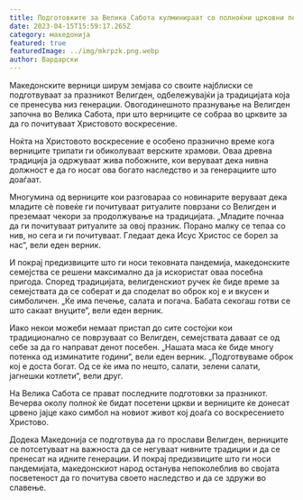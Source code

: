 ```yaml
---
title: Подготовките за Велика Сабота кулминираат со полноќни црковни посети
date: 2023-04-15T15:59:17.265Z
category: македонија
featured: true
featuredImage: ../img/mkrpzk.png.webp
author: Вардарски
---
```


Македонските верници ширум земјава со своите најблиски се подготвуваат за празникот Велигден, одбележувајќи ја традицијата која се пренесува низ генерации. Овогодинешното празнување на Велигден започна во Велика Сабота, при што верниците се собраа во црквите за да го почитуваат Христовото воскресение.

Ноќта на Христовото воскресение е особено празнично време кога верниците трипати ги обиколуваат верските храмови. Оваа древна традиција ја одржуваат жива побожните, кои веруваат дека нивна должност е да го носат ова богато наследство и за генерациите што доаѓаат.

Многумина од верниците кои разговараа со новинарите веруваат дека младите сè повеќе ги почитуваат ритуалите поврзани со Велигден и преземаат чекори за продолжување на традицијата. „Младите почнаа да ги почитуваат ритуалите за овој празник. Порано малку се тепаа со нив, но сега и ги почитуваат. Гледаат дека Исус Христос се борел за нас“, вели еден верник.

И покрај предизвиците што ги носи тековната пандемија, македонските семејства се решени максимално да ја искористат оваа посебна пригода. Според традицијата, велигденскиот ручек ќе биде време за семејствата да се соберат и да споделат во оброк кој е и вкусен и симболичен. „Ќе има печење, салата и погача. Бабата секогаш готви се што сакаат внуците“, вели еден верник.

Иако некои можеби немаат пристап до сите состојки кои традиционално се поврзуваат со Велигден, семејствата даваат се од себе за да го направат денот посебен. „Нашата маса ќе биде многу потенка од изминатите години“, вели еден верник. „Подготвуваме оброк кој е доста богат. Од се ќе има по нешто, салати, зелени салати, јагнешки котлети“, вели друг.

На Велика Сабота се прават последните подготовки за празникот. Вечерва околу полноќ ќе бидат посетени цркви и верниците ќе донесат црвено јајце како симбол на новиот живот кој доаѓа со воскресението Христово.

Додека Македонија се подготвува да го прослави Велигден, верниците се потсетуваат на важноста да се негуваат нивните традиции и да се пренесат на идните генерации. И покрај предизвиците што ги носи пандемијата, македонскиот народ останува непоколеблив во својата посветеност да го почитува своето наследство и да се здружи во славење.
